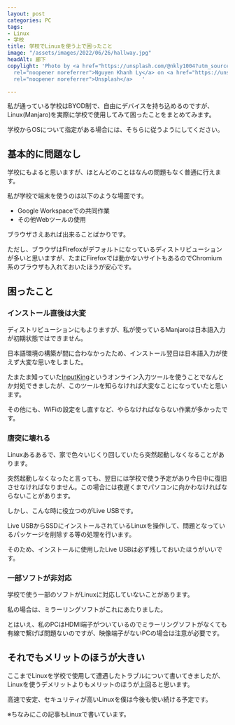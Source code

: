 ```yaml
---
layout: post
categories: PC
tags:
- Linux
- 学校
title: 学校でLinuxを使う上で困ったこと
image: "/assets/images/2022/06/26/hallway.jpg"
headAlt: 廊下
copylight: 'Photo by <a href="https://unsplash.com/@nkly1004?utm_source=unsplash&utm_medium=referral&utm_content=creditCopyText"  target="_blank"
  rel="noopener noreferrer">Nguyen Khanh Ly</a> on <a href="https://unsplash.com/s/photos/school?utm_source=unsplash&utm_medium=referral&utm_content=creditCopyText"  target="_blank"
  rel="noopener noreferrer">Unsplash</a>   '

---
```

私が通っている学校はBYOD制で、自由にデバイスを持ち込めるのですが、Linux(Manjaro)を実際に学校で使用してみて困ったことをまとめてみます。

<div class="warning-card">

学校からOSについて指定がある場合には、そちらに従うようにしてください。

</div>

## 基本的に問題なし

学校にもよると思いますが、ほとんどのことはなんの問題もなく普通に行えます。

私が学校で端末を使うのは以下のような場面です。

* Google Workspaceでの共同作業
* その他Webツールの使用

ブラウザさえあれば出来ることばかりです。

ただし、ブラウザはFirefoxがデフォルトになっているディストリビューションが多いと思いますが、たまにFirefoxでは動かないサイトもあるのでChromium系のブラウザも入れておいたほうが安心です。

## 困ったこと

### インストール直後は大変

ディストリビューションにもよりますが、私が使っているManjaroは日本語入力が初期状態ではできません。

日本語環境の構築が間に合わなかったため、インストール翌日は日本語入力が使えず大変な思いをしました。

たまたま知っていた<a href="https://www.inputking.com/japanese/"  target="_blank" rel="noopener noreferrer">InputKing</a>というオンライン入力ツールを使うことでなんとか対処できましたが、このツールを知らなければ大変なことになっていたと思います。

その他にも、WiFiの設定をし直すなど、やらなければならない作業が多かったです。

### 唐突に壊れる

Linuxあるあるで、家で色々いじくり回していたら突然起動しなくなることがあります。

突然起動しなくなったと言っても、翌日には学校で使う予定があり今日中に復旧させなければなりません。この場合には夜遅くまでパソコンに向かわなければならないことがあります。

しかし、こんな時に役立つのがLive USBです。

Live USBからSSDにインストールされているLinuxを操作して、問題となっているパッケージを削除する等の処理を行います。

そのため、インストールに使用したLive USBは必ず残しておいたほうがいいです。

### 一部ソフトが非対応

学校で使う一部のソフトがLinuxに対応していないことがあります。

私の場合は、ミラーリングソフトがこれにあたりました。

とはいえ、私のPCはHDMI端子がついているのでミラーリングソフトがなくても有線で繋げば問題ないのですが、映像端子がないPCの場合は注意が必要です。

## それでもメリットのほうが大きい

ここまでLinuxを学校で使用して遭遇したトラブルについて書いてきましたが、Linuxを使うデメリットよりもメリットのほうが上回ると思います。

高速で安定、セキュリティが高いLinuxを僕は今後も使い続ける予定です。

※ちなみにこの記事もLinuxで書いています。